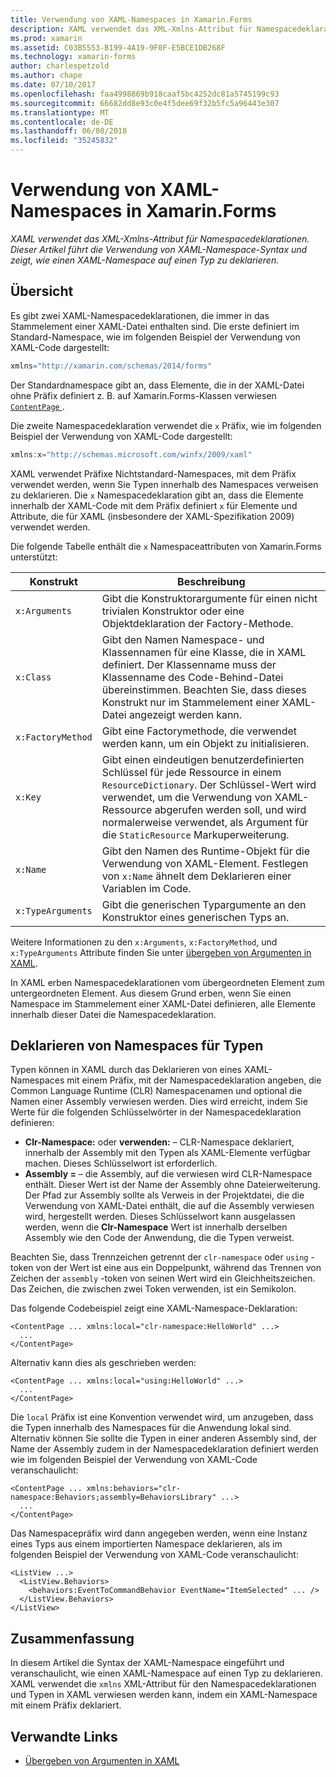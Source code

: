 ```yaml
---
title: Verwendung von XAML-Namespaces in Xamarin.Forms
description: XAML verwendet das XML-Xmlns-Attribut für Namespacedeklarationen. Dieser Artikel führt die Verwendung von XAML-Namespace-Syntax und zeigt, wie einen XAML-Namespace auf einen Typ zu deklarieren.
ms.prod: xamarin
ms.assetid: C03B5553-B199-4A19-9F0F-E5BCE1DB268F
ms.technology: xamarin-forms
author: charlespetzold
ms.author: chape
ms.date: 07/10/2017
ms.openlocfilehash: faa4998869b918caaf5bc4252dc81a5745199c93
ms.sourcegitcommit: 66682dd8e93c0e4f5dee69f32b5fc5a96443e307
ms.translationtype: MT
ms.contentlocale: de-DE
ms.lasthandoff: 06/08/2018
ms.locfileid: "35245832"
---
```

# <a name="xaml-namespaces-in-xamarinforms"></a>Verwendung von XAML-Namespaces in Xamarin.Forms

_XAML verwendet das XML-Xmlns-Attribut für Namespacedeklarationen. Dieser Artikel führt die Verwendung von XAML-Namespace-Syntax und zeigt, wie einen XAML-Namespace auf einen Typ zu deklarieren._

## <a name="overview"></a>Übersicht

Es gibt zwei XAML-Namespacedeklarationen, die immer in das Stammelement einer XAML-Datei enthalten sind. Die erste definiert im Standard-Namespace, wie im folgenden Beispiel der Verwendung von XAML-Code dargestellt:

```csharp
xmlns="http://xamarin.com/schemas/2014/forms"
```

Der Standardnamespace gibt an, dass Elemente, die in der XAML-Datei ohne Präfix definiert z. B. auf Xamarin.Forms-Klassen verwiesen [ `ContentPage` ](https://developer.xamarin.com/api/type/Xamarin.Forms.ContentPage/).

Die zweite Namespacedeklaration verwendet die `x` Präfix, wie im folgenden Beispiel der Verwendung von XAML-Code dargestellt:

```csharp
xmlns:x="http://schemas.microsoft.com/winfx/2009/xaml"
```

XAML verwendet Präfixe Nichtstandard-Namespaces, mit dem Präfix verwendet werden, wenn Sie Typen innerhalb des Namespaces verweisen zu deklarieren. Die `x` Namespacedeklaration gibt an, dass die Elemente innerhalb der XAML-Code mit dem Präfix definiert `x` für Elemente und Attribute, die für XAML (insbesondere der XAML-Spezifikation 2009) verwendet werden.

Die folgende Tabelle enthält die `x` Namespaceattributen von Xamarin.Forms unterstützt:

|Konstrukt|Beschreibung|
|--- |--- |
|`x:Arguments`|Gibt die Konstruktorargumente für einen nicht trivialen Konstruktor oder eine Objektdeklaration der Factory-Methode.|
|`x:Class`|Gibt den Namen Namespace- und Klassennamen für eine Klasse, die in XAML definiert. Der Klassenname muss der Klassenname des Code-Behind-Datei übereinstimmen. Beachten Sie, dass dieses Konstrukt nur im Stammelement einer XAML-Datei angezeigt werden kann.|
|`x:FactoryMethod`|Gibt eine Factorymethode, die verwendet werden kann, um ein Objekt zu initialisieren.|
|`x:Key`|Gibt einen eindeutigen benutzerdefinierten Schlüssel für jede Ressource in einem `ResourceDictionary`. Der Schlüssel-Wert wird verwendet, um die Verwendung von XAML-Ressource abgerufen werden soll, und wird normalerweise verwendet, als Argument für die `StaticResource` Markuperweiterung.|
|`x:Name`|Gibt den Namen des Runtime-Objekt für die Verwendung von XAML-Element. Festlegen von `x:Name` ähnelt dem Deklarieren einer Variablen im Code.|
|`x:TypeArguments`|Gibt die generischen Typargumente an den Konstruktor eines generischen Typs an.|

Weitere Informationen zu den `x:Arguments`, `x:FactoryMethod`, und `x:TypeArguments` Attribute finden Sie unter [übergeben von Argumenten in XAML](~/xamarin-forms/xaml/passing-arguments.md).

In XAML erben Namespacedeklarationen vom übergeordneten Element zum untergeordneten Element. Aus diesem Grund erben, wenn Sie einen Namespace im Stammelement einer XAML-Datei definieren, alle Elemente innerhalb dieser Datei die Namespacedeklaration.

## <a name="declaring-namespaces-for-types"></a>Deklarieren von Namespaces für Typen

Typen können in XAML durch das Deklarieren von eines XAML-Namespaces mit einem Präfix, mit der Namespacedeklaration angeben, die Common Language Runtime (CLR) Namespacenamen und optional die Namen einer Assembly verwiesen werden. Dies wird erreicht, indem Sie Werte für die folgenden Schlüsselwörter in der Namespacedeklaration definieren:

- **Clr-Namespace:** oder **verwenden:** – CLR-Namespace deklariert, innerhalb der Assembly mit den Typen als XAML-Elemente verfügbar machen. Dieses Schlüsselwort ist erforderlich.
- **Assembly =** – die Assembly, auf die verwiesen wird CLR-Namespace enthält. Dieser Wert ist der Name der Assembly ohne Dateierweiterung. Der Pfad zur Assembly sollte als Verweis in der Projektdatei, die die Verwendung von XAML-Datei enthält, die auf die Assembly verwiesen wird, hergestellt werden. Dieses Schlüsselwort kann ausgelassen werden, wenn die **Clr-Namespace** Wert ist innerhalb derselben Assembly wie den Code der Anwendung, die die Typen verweist.

Beachten Sie, dass Trennzeichen getrennt der `clr-namespace` oder `using` -token von der Wert ist eine aus ein Doppelpunkt, während das Trennen von Zeichen der `assembly` -token von seinen Wert wird ein Gleichheitszeichen. Das Zeichen, die zwischen zwei Token verwenden, ist ein Semikolon.

Das folgende Codebeispiel zeigt eine XAML-Namespace-Deklaration:

```xaml
<ContentPage ... xmlns:local="clr-namespace:HelloWorld" ...>
  ...
</ContentPage>
```

Alternativ kann dies als geschrieben werden:

```xaml
<ContentPage ... xmlns:local="using:HelloWorld" ...>
  ...
</ContentPage>
```

Die `local` Präfix ist eine Konvention verwendet wird, um anzugeben, dass die Typen innerhalb des Namespaces für die Anwendung lokal sind. Alternativ können Sie sollte die Typen in einer anderen Assembly sind, der Name der Assembly zudem in der Namespacedeklaration definiert werden wie im folgenden Beispiel der Verwendung von XAML-Code veranschaulicht:

```xaml
<ContentPage ... xmlns:behaviors="clr-namespace:Behaviors;assembly=BehaviorsLibrary" ...>
  ...
</ContentPage>
```

Das Namespacepräfix wird dann angegeben werden, wenn eine Instanz eines Typs aus einem importierten Namespace deklarieren, als im folgenden Beispiel der Verwendung von XAML-Code veranschaulicht:

```xaml
<ListView ...>
  <ListView.Behaviors>
    <behaviors:EventToCommandBehavior EventName="ItemSelected" ... />
  </ListView.Behaviors>
</ListView>
```

## <a name="summary"></a>Zusammenfassung

In diesem Artikel die Syntax der XAML-Namespace eingeführt und veranschaulicht, wie einen XAML-Namespace auf einen Typ zu deklarieren. XAML verwendet die `xmlns` XML-Attribut für den Namespacedeklarationen und Typen in XAML verwiesen werden kann, indem ein XAML-Namespace mit einem Präfix deklariert.


## <a name="related-links"></a>Verwandte Links

- [Übergeben von Argumenten in XAML](~/xamarin-forms/xaml/passing-arguments.md)
